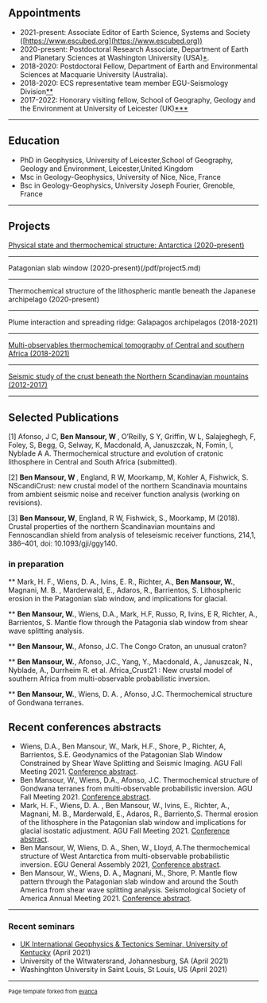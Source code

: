 ## Appointments

* 2021-present: Associate Editor of Earth Science, Systems and Society ([https://www.escubed.org](https://www.escubed.org))
* 2020-present: Postdoctoral Research Associate, Department of Earth and Planetary Sciences at Washington University (USA)[*](https://eps.wustl.edu/people/walid-ben-mansour).
* 2018-2020: Postdoctoral Fellow, Department of Earth and Environmental Sciences at Macquarie University (Australia).
* 2018-2020: ECS representative team member EGU-Seismology Division[**](https://blogs.egu.eu/divisions/sm/2018/05/11/the-new-ecs-reps-team-of-the-seismology-division/)
* 2017-2022: Honorary visiting fellow, School of Geography, Geology and the Environment at University of Leicester (UK)[***](https://le.ac.uk/gge/people/emeritus-honorary)

---
## Education

* PhD in Geophysics, University of Leicester,School of Geography, Geology and Environment, Leicester,United Kingdom
* Msc in Geology-Geophysics, University of Nice, Nice, France
* Bsc in Geology-Geophysics, University Joseph Fourier, Grenoble, France

---
## Projects

[Physical state and thermochemical structure: Antarctica (2020-present)](/pdf/project1.md)

---
Patagonian slab window (2020-present)(/pdf/project5.md)

---
Thermochemical structure of the lithospheric mantle beneath the Japanese archipelago (2020-present)

---
Plume interaction and spreading ridge: Galapagos archipelagos (2018-2021)

---
[Multi-observables thermochemical tomography of Central and southern Africa (2018-2021)](/pdf/project3.md)

---
[Seismic study of the crust beneath the Northern Scandinavian mountains (2012-2017)](/pdf/project4.md)

---

## Selected Publications

[1] Afonso, J C, <b>Ben Mansour, W </b>, O’Reilly, S Y, Griffin, W L, Salajeghegh, F, Foley, S,  Begg, G, Selway, K, Macdonald, A, Januszczak, N, Fomin, I, Nyblade A A. Thermochemical structure and evolution of cratonic lithosphere in Central and South Africa (submitted).

[2] <b>Ben Mansour, W </b>, England, R W, Moorkamp, M, Kohler A, Fishwick, S. NScandiCrust: new crustal model of the northern Scandinavia mountains from ambient seismic noise and receiver function analysis (working on revisions).

[3] <b>Ben Mansour, W</b>,  England, R W, Fishwick, S., Moorkamp, M (2018). Crustal properties of the northern Scandinavian mountains and Fennoscandian shield from analysis of teleseismic receiver functions, 214,1, 386–401, doi: 10.1093/gji/ggy140.

### in preparation

** Mark, H. F., Wiens, D. A., Ivins, E. R., Richter, A., <b>Ben Mansour, W.</b>,  Magnani, M. B. , Marderwald, E., Adaros, R., Barrientos, S. Lithospheric erosion in the Patagonian slab window, and implications for glacial.

** <b>Ben Mansour, W.</b>, Wiens, D.A., Mark, H.F, Russo, R, Ivins, E R, Richter, A., Barrientos, S. Mantle flow through the Patagonia slab window from shear wave splitting analysis.

** <b>Ben Mansour, W.</b>, Afonso, J.C. The Congo Craton, an unusual craton?

** <b>Ben Mansour, W.</b>, Afonso, J.C., Yang, Y., Macdonald, A., Januszcak, N., Nyblade, A., Durrheim  R. et al. Africa_Crust21 : New crustal model of southern Africa from multi-observable probabilistic inversion.

** <b>Ben Mansour, W.</b>, Wiens, D. A. , Afonso, J.C. Thermochemical structure of Gondwana terranes.
 
## Recent conferences abstracts

* Wiens, D.A., Ben Mansour, W., Mark, H.F., Shore, P., Richter, A, Barrientos, S.E. Geodynamics of the Patagonian Slab Window Constrained by Shear Wave Splitting and Seismic Imaging. AGU Fall Meeting 2021. [Conference abstract](https).
* Ben Mansour, W., Wiens, D.A., Afonso, J.C. Thermochemical structure of Gondwana terranes from multi-observable probabilistic inversion. AGU Fall Meeting 2021. [Conference abstract](https).
* Mark, H. F., Wiens, D. A. , Ben Mansour, W., Ivins, E., Richter, A., Magnani, M. B., Marderwald, E., Adaros, R., Barriento,S. Thermal erosion of the lithosphere in the Patagonian slab window and implications for glacial isostatic adjustment. AGU Fall Meeting 2021. [Conference abstract](https).
* Ben Mansour, W, Wiens, D. A., Shen, W., Lloyd, A.The thermochemical structure of West Antarctica from multi-observable probabilistic inversion. EGU General Assembly 2021, [Conference abstract](https://meetingorganizer.copernicus.org/EGU21/EGU21-6917.html).
* Ben Mansour, W., Wiens, D. A., Magnani, M., Shore, P. Mantle flow pattern through the Patagonian slab window and around the South America from shear wave splitting analysis. Seismological Society of America Annual Meeting 2021. [Conference abstract](https://seismosoc.secure-platform.com/a/solicitations/24/sessiongallery/463/application/6514).

---

### Recent seminars
* [UK International Geophysics & Tectonics Seminar, University of Kentucky](https://youtu.be/lfe7DyoNAgc) (April 2021)
* University of the Witwatersrand, Johannesburg, SA (April 2021)
* Washinghton University in Saint Louis, St Louis, US (April 2021)

---
<p style="font-size:11px">Page template forked from <a href="https://github.com/evanca/quick-portfolio">evanca</a></p>
<!-- Remove above link if you don't want to attibute -->

